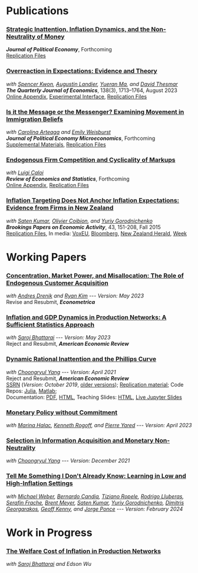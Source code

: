 # Publications

### [<i class="fa fa-file-pdf-o" aria-hidden="true"></i> **Strategic Inattention, Inflation Dynamics, and the Non-Neutrality of Money**](https://doi.org/10.1086/730201)<br />
***<span class=journal>Journal of Political Economy</span>***, Forthcoming<br />
[Replication Files](https://doi.org/10.7910/DVN/AO6C85)<br />

### [<i class="fa fa-file-pdf-o" aria-hidden="true"></i> **Overreaction in Expectations: Evidence and Theory**](https://doi.org/10.1093/qje/qjad009)
*with [Spencer Kwon](https://www.hbs.edu/faculty/Pages/profile.aspx?facId=1069369), [Augustin Landier](https://sites.google.com/site/augustinlandier/), [Yueran Ma](https://voices.uchicago.edu/yueranma/), and [David Thesmar](https://mitsloan.mit.edu/faculty/directory/david-thesmar)*<br />
***<span class=journal>The Quarterly Journal of Economics</span>***, 138(3), 1713–1764, August 2023<br />
[Online Appendix](/aklmt_overreaction_appendix.pdf), [Experimental Interface](https://github.com/forecast-research/interface), [Replication Files](https://doi.org/10.7910/DVN/3Q6BHC)<br/>

### **[<i class="fa fa-file-pdf-o" aria-hidden="true"></i> Is it the Message or the Messenger? Examining Movement in Immigration Beliefs](https://doi.org/10.1086/728365)** <br /> 
*with [Carolina Arteaga](http://www.carolinaarteaga.com/) and [Emily Weisburst](https://sites.google.com/site/emilyweisburst/home?authuser=0)* <br />
***<span class=journal>Journal of Political Economy Microeconomics</span>***, Forthcoming <br />
[Supplemental Materials](/aaw_persuasion_supplemental.pdf), [Replication Files](https://doi.org/10.7910/DVN/8DM8KG) <br />

### [<i class="fa fa-file-pdf-o" aria-hidden="true"></i> **Endogenous Firm Competition and Cyclicality of Markups**](https://doi.org/10.1162/rest_a_01281)<br/>
*with [Luigi Caloi](https://econ.columbia.edu/econpeople/luigi-beneduci-caloi/)*<br />
***<span class=journal>Review of Economics and Statistics</span>***, Forthcoming<br />
[Online Appendix](/ac_markup_cyclicality/ac_online_appendix.pdf), [Replication Files](https://dataverse.harvard.edu/dataset.xhtml?persistentId=doi:10.7910/DVN/MM6ZCV)<br/>

### [<i class="fa fa-file-pdf-o" aria-hidden="true"></i> **Inflation Targeting Does Not Anchor Inflation Expectations: Evidence from Firms in New Zealand**](https://www.brookings.edu/wp-content/uploads/2015/09/KumarTextFall15BPEA.pdf)
*with [Saten Kumar](http://www.aut.ac.nz/profiles/saten-kumar), [Olivier Coibion](https://sites.google.com/site/ocoibion/), and [Yuriy Gorodnichenko](http://eml.berkeley.edu/~ygorodni/)* <br />
***<span class=journal>Brookings Papers on Economic Activity</span>***, 43, 151-208, Fall 2015<br />
[Replication Files](/KACG_replication_files.zip), 
In media: [VoxEU](http://www.voxeu.org/article/inflation-targeting-and-expectations),
                [Bloomberg](http://www.bloomberg.com/news/articles/2015-09-10/this-new-study-questions-a-key-assumption-central-bankers-make-about-themselves),
                [New Zealand Herald](http://m.nzherald.co.nz/business/news/article.cfm?c_id=3&objectid=11511461),
                [Week](http://theweek.com/speedreads/576720/americans-know-nothing-about-money-because-theyre-busy-googling-puppies) <br />

# Working Papers

### **[<i class="fa fa-file-pdf-o" aria-hidden="true"></i> Concentration, Market Power, and Misallocation: The Role of Endogenous Customer Acquisition](/adk_concentration.pdf)**
*with [Andres Drenik](http://www.andresdrenik.com) and [Ryan Kim](https://sites.google.com/site/ryansungryongkim/)* --- *Version: May 2023* <br />
Revise and Resubmit, ***<span class=journal> Econometrica </span>***<br />

### **[<i class="fa fa-file-pdf-o" aria-hidden="true"></i> Inflation and GDP Dynamics in Production Networks: A Sufficient Statistics Approach](/ab_inflation_networks.pdf)**
*with [Saroj Bhattarai](https://sites.google.com/site/bhattaraisaroj/)* --- *Version: May 2023* <br />
Reject and Resubmit, ***<span class=journal>American Economic Review</span>*** <br />

### **[<i class="fa fa-file-pdf-o" aria-hidden="true"></i> Dynamic Rational Inattention and the Phillips Curve](/dynamic_inattention/draft_2021_04.pdf)** <br />
*with [Choongryul Yang](https://choongryulyang.github.io/)* --- *Version: April 2021* <br />
Reject and Resubmit, ***<span class=journal>American Economic Review</span>*** <br />
[SSRN](https://papers.ssrn.com/sol3/papers.cfm?abstract_id=3465793) (*Version: October 2019*, [older versions](/dynamic_inattention/));
[Replication material](https://afrouzi.com/DRIPs.jl/dev/examples/ex6_ay2020/ex6_Afrouzi_Yang_2020/);
Code Repos:
    [Julia](http://github.com/afrouzi/DRIPs.jl),
    [Matlab](https://github.com/choongryulyang/DRIPs.m);<br/>
Documentation: [PDF](/dynamic_inattention/manual.pdf), [HTML](http://afrouzi.github.io/DRIPs.jl/dev/), Teaching Slides: [HTML](/DRIPs_slides.html), [Live Jupyter Slides](https://mybinder.org/v2/gh/afrouzi/DRIPs-slides/master?filepath=intro_slides.ipynb) <br />

### **[<i class="fa fa-file-pdf-o" aria-hidden="true"></i> Monetary Policy without Commitment](/ahry_mpwc.pdf)**
*with [Marina Halac](https://sites.google.com/view/marinahalac), [Kenneth Rogoff](https://scholar.harvard.edu/rogoff/home), and [Pierre Yared](https://www0.gsb.columbia.edu/faculty/pyared/)* --- *Version: April 2023* <br />

### **[<i class="fa fa-file-pdf-o" aria-hidden="true"></i> Selection in Information Acquisition and Monetary Non-Neutrality](/ay_infoselection.pdf)**
*with [Choongryul Yang](https://choongryulyang.github.io/)* --- *Version: December 2021*

### **[<i class="fa fa-file-pdf-o" aria-hidden="true"></i> Tell Me Something I Don't Already Know: Learning in Low and High-Inflation Settings](/wetal_tellme.pdf)**
*with  [Michael Weber](http://faculty.chicagobooth.edu/michael.weber/), [Bernardo Candia](https://www.bernardocandia.com/), [Tiziano Ropele](https://ideas.repec.org/f/pro704.html), [Rodrigo Lluberas](https://www.linkedin.com/in/rodrigo-lluberas-583a8a54/?originalSubdomain=uy), [Serafin Frache](https://www.serafin-frache.com/), [Brent Meyer](https://www.atlantafed.org/research/economists/meyer-brent), [Saten Kumar](https://www.satenkumar.com/), [Yuriy Gorodnichenko](http://emlab.berkeley.edu/~ygorodni/index.htm), [Dimitris Georgarakos](https://www.ecb.europa.eu/pub/research/authors/profiles/dimitris-georgarakos.en.html), [Geoff Kenny](https://www.ecb.europa.eu/pub/research/authors/profiles/geoff-kenny.en.html), and [Jorge Ponce](https://jorgeponce.wordpress.com/)* --- *Version: February 2024*

# Work in Progress
### **[<i class="fas fa-tv" aria-hidden="true"></i> The Welfare Cost of Inflation in Production Networks](/abw_slides.pdf)** 
*with [Saroj Bhattarai](https://sites.google.com/site/bhattaraisaroj/) and Edson Wu*